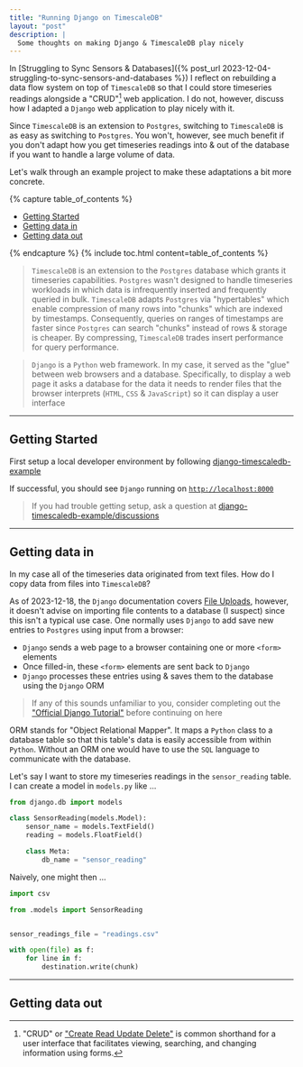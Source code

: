 ```yaml
---
title: "Running Django on TimescaleDB"
layout: "post"
description: |
  Some thoughts on making Django & TimescaleDB play nicely
---
```


In [Struggling to Sync Sensors & Databases]({% post_url 2023-12-04-struggling-to-sync-sensors-and-databases %}) I reflect on rebuilding a data flow system on top of `TimescaleDB` so that I could store timeseries readings alongside a "CRUD"[^CRUD] web application.  I do not, however, discuss how I adapted a `Django` web application to play nicely with it.

[^CRUD]: "CRUD" or ["Create Read Update Delete"](https://en.wikipedia.org/wiki/Create,_read,_update_and_delete) is common shorthand for a user interface that facilitates viewing, searching, and changing information using forms.

Since `TimescaleDB` is an extension to `Postgres`,  switching to `TimescaleDB` is as easy as switching to `Postgres`.  You won't, however, see much benefit if you don't adapt how you get timeseries readings into & out of the database if you want to handle a large volume of data.

Let's walk through an example project to make these adaptations a bit more concrete.

{% capture table_of_contents %}

- [Getting Started](#getting-started)
- [Getting data in](#getting-data-in)
- [Getting data out](#getting-data-out)

{% endcapture %}
{% include toc.html content=table_of_contents %}

> `TimescaleDB` is an extension to the `Postgres` database which grants it timeseries capabilities.  `Postgres` wasn't designed to handle timeseries workloads in which data is infrequently inserted and frequently queried in bulk.  `TimescaleDB` adapts `Postgres` via "hypertables" which enable compression of many rows into "chunks" which are indexed by timestamps.  Consequently,  queries on ranges of timestamps are faster since `Postgres` can search "chunks" instead of rows & storage is cheaper.  By compressing, `TimescaleDB` trades insert performance for query performance.

> `Django` is a `Python` web framework.  In my case, it served as the "glue" between web browsers and a database.  Specifically, to display a web page it asks a database for the data it needs to render files that the browser interprets (`HTML`, `CSS` & `JavaScript`) so it can display a user interface


---


## Getting Started

First setup a local developer environment by following [django-timescaledb-example](https://github.com/rdmolony/django-timescaledb-example)

If successful, you should see `Django` running on [`http://localhost:8000`](http://localhost:8000)

> If you had trouble getting setup,  ask a question at [django-timescaledb-example/discussions](https://github.com/rdmolony/django-timescaledb-example/discussions)


---


## Getting data in

In my case all of the timeseries data originated from text files.  How do I copy data from files into `TimescaleDB`?

As of 2023-12-18, the `Django` documentation covers [File Uploads](https://docs.djangoproject.com/en/5.0/topics/http/file-uploads/), however, it doesn't advise on importing file contents to a database (I suspect) since this isn't a typical use case.  One normally uses `Django` to add save new entries to `Postgres` using input from a browser:

- `Django` sends a web page to a browser containing one or more `<form>` elements
- Once filled-in, these `<form>` elements are sent back to `Django`
- `Django` processes these entries using & saves them to the database using the `Django` ORM

> If any of this sounds unfamiliar to you,  consider completing out the ["Official Django Tutorial"](https://docs.djangoproject.com/en/5.0/intro/tutorial01/) before continuing on here

ORM stands for "Object Relational Mapper".  It maps a `Python` class to a database table so that this table's data is easily accessible from within `Python`.  Without an ORM one would have to use the `SQL` language to communicate with the database.

Let's say I want to store my timeseries readings in the `sensor_reading` table.  I can create a model in `models.py` like ...

```python
from django.db import models

class SensorReading(models.Model):
    sensor_name = models.TextField()
    reading = models.FloatField()

    class Meta:
        db_name = "sensor_reading"
```

Naively, one might then ...

```python
import csv

from .models import SensorReading


sensor_readings_file = "readings.csv"

with open(file) as f:
    for line in f:
        destination.write(chunk)
```

---


## Getting data out

